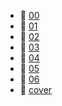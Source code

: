 * 📄 [00](00.md)
* 📄 [01](01.md)
* 📄 [02](02.md)
* 📄 [03](03.md)
* 📄 [04](04.md)
* 📄 [05](05.md)
* 📄 [06](05.md)
* 📄 [cover](cover.jpeg)
